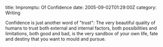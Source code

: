 title: Impromptu: Of Confidence
date: 2005-09-02T01:29:00Z
category: Writing

Confidence is just another word of "trust": The very beautiful quality of humans to trust both external and internal factors, both possibilities and limitations, both good and bad, is the very sandbox of your own life, fate and destiny that you want to mould and pursue.
